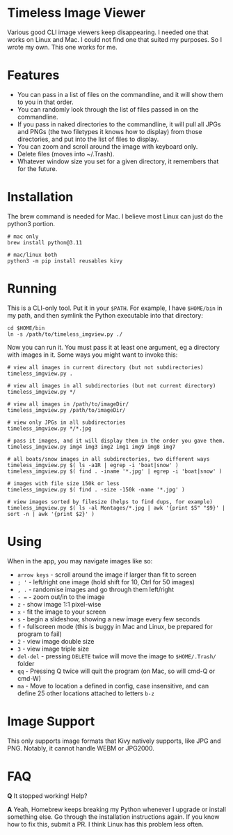 # Timeless Image Viewer
Various good CLI image viewers keep disappearing. I needed one that works on
Linux and Mac. I could not find one that suited my purposes. So I wrote my own.
This one works for me.

# Features
* You can pass in a list of files on the commandline, and it will show them to you
  in that order.
* You can randomly look through the list of files passed in on the commandline.
* If you pass in naked directories to the commandline, it will pull all JPGs and
  PNGs (the two filetypes it knows how to display) from those directories, and
  put into the list of files to display.
* You can zoom and scroll around the image with keyboard only.
* Delete files (moves into ~/.Trash).
* Whatever window size you set for a given directory, it remembers that for the future.

# Installation
The brew command is needed for Mac. I believe most Linux can just do the python3 portion.
```
# mac only
brew install python@3.11

# mac/linux both
python3 -m pip install reusables kivy
```

# Running
This is a CLI-only tool. Put it in your `$PATH`. For example, I have `$HOME/bin` in my path,
and then symlink the Python executable into that directory:

```
cd $HOME/bin
ln -s /path/to/timeless_imgview.py ./
```

Now you can run it. You must pass it at least one argument, eg a directory with images in it.
Some ways you might want to invoke this:

```
# view all images in current directory (but not subdirectories)
timeless_imgview.py .

# view all images in all subdirectories (but not current directory)
timeless_imgview.py */

# view all images in /path/to/imageDir/
timeless_imgview.py /path/to/imageDir/

# view only JPGs in all subdirectories
timeless_imgview.py */*.jpg

# pass it images, and it will display them in the order you gave them.
timeless_imgview.py img4 img3 img2 img1 img9 img8 img7

# all boats/snow images in all subdirectories, two different ways
timeless_imgview.py $( ls -a1R | egrep -i 'boat|snow' )
timeless_imgview.py $( find . -iname '*.jpg' | egrep -i 'boat|snow' )

# images with file size 150k or less
timeless_imgview.py $( find . -size -150k -name '*.jpg' )

# view images sorted by filesize (helps to find dups, for example)
timeless_imgview.py $( ls -al Montages/*.jpg | awk '{print $5" "$9}' | sort -n | awk '{print $2}' )
```

# Using
When in the app, you may navigate images like so:

 * `arrow keys` - scroll around the image if larger than fit to screen
 * `; '` - left/right one image (hold shift for 10, Ctrl for 50 images)
 * `, .` - randomise images and go through them left/right
 * `- =` - zoom out/in to the image
 * `z` - show image 1:1 pixel-wise
 * `x` - fit the image to your screen
 * `s` - begin a slideshow, showing a new image every few seconds
 * `f` - fullscreen mode (this is buggy in Mac and Linux, be prepared for program to fail)
 * `2` - view image double size
 * `3` - view image triple size
 * `del-del` - pressing `DELETE` twice will move the image to `$HOME/.Trash/` folder
 * `qq` - Pressing Q twice will quit the program (on Mac, so will cmd-Q or cmd-W)
 * `ma` - Move to location `a` defined in config, case insensitive, and can define 25 other locations attached to letters `b-z`

# Image Support
This only supports image formats that Kivy natively supports, like JPG and PNG. Notably, it cannot
handle WEBM or JPG2000.

# FAQ
**Q** It stopped working! Help?

**A** Yeah, Homebrew keeps breaking my Python whenever I upgrade or install something else. Go
through the installation instructions again. If you know how to fix this, submit a PR. I think
Linux has this problem less often.
